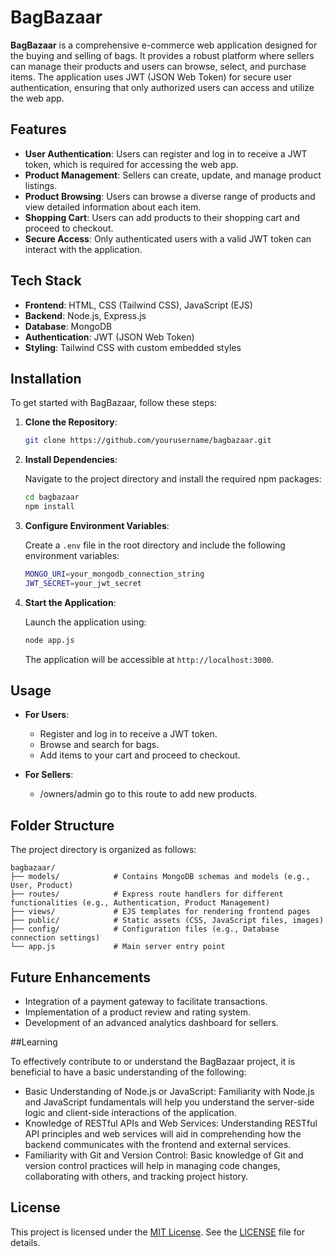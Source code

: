 # BagBazaar

**BagBazaar** is a comprehensive e-commerce web application designed for the buying and selling of bags. It provides a robust platform where sellers can manage their products and users can browse, select, and purchase items. The application uses JWT (JSON Web Token) for secure user authentication, ensuring that only authorized users can access and utilize the web app.

## Features

- **User Authentication**: Users can register and log in to receive a JWT token, which is required for accessing the web app.
- **Product Management**: Sellers can create, update, and manage product listings.
- **Product Browsing**: Users can browse a diverse range of products and view detailed information about each item.
- **Shopping Cart**: Users can add products to their shopping cart and proceed to checkout.
- **Secure Access**: Only authenticated users with a valid JWT token can interact with the application.

## Tech Stack

- **Frontend**: HTML, CSS (Tailwind CSS), JavaScript (EJS)
- **Backend**: Node.js, Express.js
- **Database**: MongoDB
- **Authentication**: JWT (JSON Web Token)
- **Styling**: Tailwind CSS with custom embedded styles

## Installation

To get started with BagBazaar, follow these steps:

1. **Clone the Repository**:

   ```bash
   git clone https://github.com/yourusername/bagbazaar.git
   ```

2. **Install Dependencies**:

   Navigate to the project directory and install the required npm packages:

   ```bash
   cd bagbazaar
   npm install
   ```

3. **Configure Environment Variables**:

   Create a `.env` file in the root directory and include the following environment variables:

   ```bash
   MONGO_URI=your_mongodb_connection_string
   JWT_SECRET=your_jwt_secret
   ```

4. **Start the Application**:

   Launch the application using:

   ```bash
   node app.js 
   ```

   The application will be accessible at `http://localhost:3000`.

## Usage

- **For Users**:
  - Register and log in to receive a JWT token.
  - Browse and search for bags.
  - Add items to your cart and proceed to checkout.

- **For Sellers**:
  - /owners/admin go to this route to add new products.

## Folder Structure

The project directory is organized as follows:

```
bagbazaar/
├── models/            # Contains MongoDB schemas and models (e.g., User, Product)
├── routes/            # Express route handlers for different functionalities (e.g., Authentication, Product Management)
├── views/             # EJS templates for rendering frontend pages
├── public/            # Static assets (CSS, JavaScript files, images)
├── config/            # Configuration files (e.g., Database connection settings)
└── app.js             # Main server entry point
```

## Future Enhancements

- Integration of a payment gateway to facilitate transactions.
- Implementation of a product review and rating system.
- Development of an advanced analytics dashboard for sellers.

##Learning

To effectively contribute to or understand the BagBazaar project, it is beneficial to have a basic understanding of the following:
- Basic Understanding of Node.js or JavaScript: Familiarity with Node.js and JavaScript fundamentals will help you understand the server-side logic and client-side interactions of the application.
- Knowledge of RESTful APIs and Web Services: Understanding RESTful API principles and web services will aid in comprehending how the backend communicates with the frontend and external services.
- Familiarity with Git and Version Control: Basic knowledge of Git and version control practices will help in managing code changes, collaborating with others, and tracking project history.

## License

This project is licensed under the [MIT License](LICENSE). See the [LICENSE](LICENSE) file for details.
